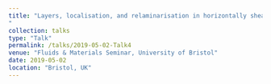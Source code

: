 ```yaml
---
title: "Layers, localisation, and relaminarisation in horizontally shearing stratified turbulence 
"
collection: talks
type: "Talk"
permalink: /talks/2019-05-02-Talk4
venue: "Fluids & Materials Seminar, University of Bristol"
date: 2019-05-02
location: "Bristol, UK"
---
```

